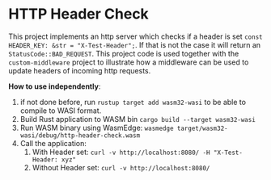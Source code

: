 # HTTP Header Check

This project implements an http server which checks if a header is set `const HEADER_KEY: &str = "X-Test-Header";`. If that is not the case it will return an `StatusCode::BAD_REQUEST`. This project code is used together with the `custom-middleware` project to illustrate how a middleware can be used to update headers of incoming http requests. 

**How to use independently**: 
1. if not done before, run `rustup target add wasm32-wasi` to be able to compile to WASI format.
1. Build Rust application to WASM bin `cargo build --target wasm32-wasi`
2. Run WASM binary using WasmEdge: `wasmedge target/wasm32-wasi/debug/http-header-check.wasm`
3. Call the application:
   1. With Header set: `curl -v http://localhost:8080/ -H "X-Test-Header: xyz"`
   2. Without Header set: `curl -v http://localhost:8080/`
